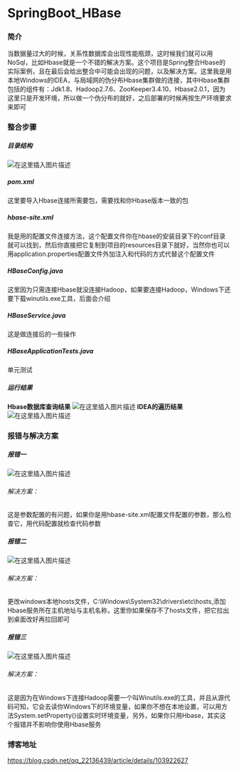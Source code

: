 # SpringBoot_HBase
### 简介
当数据量过大的时候，关系性数据库会出现性能瓶颈，这时候我们就可以用NoSql，比如Hbase就是一个不错的解决方案。这个项目是Spring整合Hbase的实际案例，且在最后会给出整合中可能会出现的问题，以及解决方案。这里我是用本地Windows的IDEA，与局域网的伪分布Hbase集群做的连接，其中Hbase集群包括的组件有：Jdk1.8、Hadoop2.7.6、ZooKeeper3.4.10、Hbase2.0.1，因为这里只是开发环境，所以做一个伪分布的就好，之后部署的时候再按生产环境要求来即可
###  整合步骤
#####  目录结构
![在这里插入图片描述](https://img-blog.csdnimg.cn/20200110132034581.png?x-oss-process=image/watermark,type_ZmFuZ3poZW5naGVpdGk,shadow_10,text_aHR0cHM6Ly9ibG9nLmNzZG4ubmV0L3FxXzIyMTM2NDM5,size_16,color_FFFFFF,t_70)
#####  pom.xml
这里要导入Hbase连接所需要包，需要找和你Hbase版本一致的包
#####  hbase-site.xml
我是用的配置文件连接方法，这个配置文件你在hbase的安装目录下的conf目录就可以找到，然后你直接把它复制到项目的resources目录下就好，当然你也可以用application.properties配置文件外加注入和代码的方式代替这个配置文件
#####  HBaseConfig.java
这里因为只需连接Hbase就没连接Hadoop，如果要连接Hadoop，Windows下还要下载winutils.exe工具，后面会介绍
#####  HBaseService.java
这是做连接后的一些操作
#####  HBaseApplicationTests.java
单元测试
#####  运行结果
**Hbase数据库查询结果**
![在这里插入图片描述](https://img-blog.csdnimg.cn/20200110133613576.png?x-oss-process=image/watermark,type_ZmFuZ3poZW5naGVpdGk,shadow_10,text_aHR0cHM6Ly9ibG9nLmNzZG4ubmV0L3FxXzIyMTM2NDM5,size_16,color_FFFFFF,t_70)
**IDEA的遍历结果**
![在这里插入图片描述](https://img-blog.csdnimg.cn/20200110133739344.png)
###  报错与解决方案
##### 报错一
![在这里插入图片描述](https://img-blog.csdnimg.cn/20200110134206127.png)
###### 解决方案：
这是参数配置的有问题，如果你是用hbase-site.xml配置文件配置的参数，那么检查它，用代码配置就检查代码参数
#####  报错二
![在这里插入图片描述](https://img-blog.csdnimg.cn/20200110134424996.png?x-oss-process=image/watermark,type_ZmFuZ3poZW5naGVpdGk,shadow_10,text_aHR0cHM6Ly9ibG9nLmNzZG4ubmV0L3FxXzIyMTM2NDM5,size_16,color_FFFFFF,t_70)
###### 解决方案：
更改windows本地hosts文件，C:\Windows\System32\drivers\etc\hosts,添加Hbase服务所在主机地址与主机名称，这里你如果保存不了hosts文件，把它拉出到桌面改好再拉回即可
#####  报错三
![在这里插入图片描述](https://img-blog.csdnimg.cn/20200110134727378.png?x-oss-process=image/watermark,type_ZmFuZ3poZW5naGVpdGk,shadow_10,text_aHR0cHM6Ly9ibG9nLmNzZG4ubmV0L3FxXzIyMTM2NDM5,size_16,color_FFFFFF,t_70)
###### 解决方案：
这是因为在Windows下连接Hadoop需要一个叫Winutils.exe的工具，并且从源代码可知，它会去读你Windows下的环境变量，如果你不想在本地设置，可以用方法System.setProperty()设置实时环境变量，另外，如果你只用Hbase，其实这个报错并不影响你使用Hbase服务
### 博客地址
https://blog.csdn.net/qq_22136439/article/details/103922627
